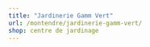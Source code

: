 ```yaml
---
title: "Jardinerie Gamm Vert"
url: /montendre/jardinerie-gamm-vert/
shop: centre de jardinage
---
```

